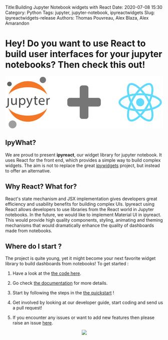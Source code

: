 Title:Building Jupyter Notebook widgets with React
Date: 2020-07-08 15:30
Category: Python
Tags: jupyter, jupyter-notebook, ipyreactwidgets
Slug: ipyreactwidgets-release
Authors: Thomas Pouvreau, Alex Blaza, Alex Amarandon

# Hey! Do you want to use React to build user interfaces for your jupyter notebooks? Then check this out!

![image](/images/ipyreact.png)

## IpyWhat? 

We are proud to present __ipyreact__, our widget library for jupyter notebook. It uses React for the front end, which provides a simple way to build complex widgets. The aim is not to replace the great [ipywidgets](https://github.com/jupyter-widgets/ipywidgets) project, but instead to offer an alternative.
 
## Why React? What for?  

React's state mechanism and JSX implementation gives developers great efficiency and usability benefits for building complex UIs. Ipyreact using React allows developers to use libraries from the React world in Jupyter notebooks. In the future, we would like to implement Material UI in ipyreact. This would provide high quality components, styling, animating and theming mechanisms that would dramatically enhance the quality of dashboards made from notebooks.

## Where do I start ? 

The project is quite young, yet it might become your next favorite widget library to build dashboards from notebooks!
To get started :

1. Have a look at the [the code here](https://gitlab.com/weatherforce-platform/ipyreact).

2. Go check [the documentation](https://weatherforce-platform.gitlab.io/ipyreact/) for more details.

3. Start by following the steps in the [the quickstart](https://weatherforce-platform.gitlab.io/ipyreact/quickstart.html) !

4. Get involved by looking at our developer guide, start coding and send us a pull request!

5. If you encounter any issues or want to add new features then please raise an issue [here](https://gitlab.com/weatherforce-platform/ipyreact/-/issues).

<p align="center">
	<img src="https://media.giphy.com/media/vyEMmgHf9dQ4M/giphy.gif"/>
</p>

